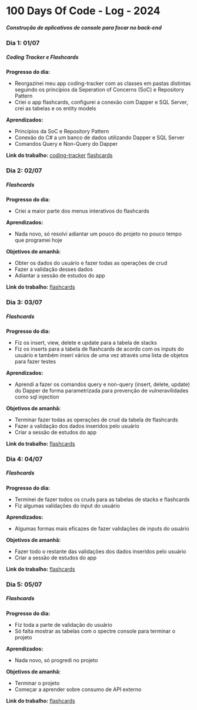 # 100 Days Of Code - Log - 2024

##### Construção de aplicativos de console para focar no back-end

### Dia 1: 01/07

##### Coding Tracker e Flashcards

**Progresso do dia:** 
- Reorgazinei meu app coding-tracker com as classes em pastas distintas seguindo os princípios da Seperation of Concerns (SoC) e Repository Pattern
- Criei o app flashcards, configurei a conexão com Dapper e SQL Server, crei as tabelas e os entity models

**Aprendizados:** 
- Princípios da SoC e Repository Pattern
- Conexão do C# a um banco de dados utilizando Dapper e SQL Server
- Comandos Query e Non-Query do Dapper

**Link do trabalho:**
[coding-tracker](https://github.com/breno085/coding-tracker)
[flashcards](https://github.com/breno085/flashcards)

### Dia 2: 02/07

##### Flashcards

**Progresso do dia:** 
- Criei a maior parte dos menus interativos do flashcards

**Aprendizados:** 
- Nada novo, só resolvi adiantar um pouco do projeto no pouco tempo que programei hoje

**Objetivos de amanhã:**
- Obter os dados do usuário e fazer todas as operações de crud
- Fazer a validação desses dados
- Adiantar a sessão de estudos do app

**Link do trabalho:**
[flashcards](https://github.com/breno085/flashcards)

### Dia 3: 03/07

##### Flashcards

**Progresso do dia:** 
- Fiz os insert, view, delete e update para a tabela de stacks
- Fiz os inserts para a tabela de flashcards de acordo com os inputs do usuário e também inseri vários de uma vez através uma lista de objetos para fazer testes

**Aprendizados:** 
- Aprendi a fazer os comandos query e non-query (insert, delete, update) do Dapper de forma parametrizada para prevenção de vulneravilidades como sql injection

**Objetivos de amanhã:**
- Terminar fazer todas as operações de crud da tabela de flashcards
- Fazer a validação dos dados inseridos pelo usuário
- Criar a sessão de estudos do app

**Link do trabalho:**
[flashcards](https://github.com/breno085/flashcards)

### Dia 4: 04/07

##### Flashcards

**Progresso do dia:** 
- Terminei de fazer todos os cruds para as tabelas de stacks e flashcards
- Fiz algumas validações do input do usuário

**Aprendizados:** 
- Algumas formas mais eficazes de fazer validações de inputs do usuário

**Objetivos de amanhã:**
- Fazer todo o restante das validações dos dados inseridos pelo usuário
- Criar a sessão de estudos do app

**Link do trabalho:**
[flashcards](https://github.com/breno085/flashcards)

### Dia 5: 05/07

##### Flashcards

**Progresso do dia:** 
- Fiz toda a parte de validação do usuário
- Só falta mostrar as tabelas com o spectre console para terminar o projeto

**Aprendizados:** 
- Nada novo, só progredi no projeto

**Objetivos de amanhã:**
- Terminar o projeto
- Começar a aprender sobre consumo de API externo

**Link do trabalho:**
[flashcards](https://github.com/breno085/flashcards)